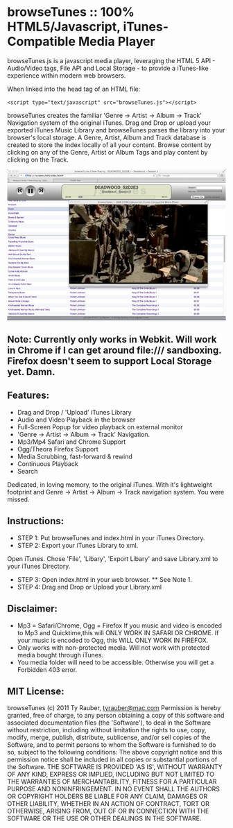 # browseTunes :: 100% HTML5/Javascript, iTunes-Compatible Media Player

browseTunes.js is a javascript media player, leveraging the HTML 5 API - Audio/Video tags, File API and Local Storage - to provide a iTunes-like experience within modern web browsers.

When linked into the head tag of an HTML file:

    <script type="text/javascript" src="browseTunes.js"></script>

browseTunes creates the familiar 'Genre -> Artist -> Album -> Track' Navigation system of the original iTunes. Drag and Drop or upload your exported iTunes Music Library and browseTunes parses the library into your browser's local storage. A Genre, Artist, Album and Track database is created to store the index locally of all your content.  Browse content by clicking on any of the Genre, Artist or Album Tags and play content by clicking on the Track.

![browseTunes plays audio and video](browseTunes.jpg "browseTunes")

## Note: Currently only works in Webkit. Will work in Chrome if I can get around file:/// sandboxing. Firefox doesn't seem to support Local Storage yet. Damn.

## Features:

 * Drag and Drop / 'Upload' iTunes Library
 * Audio and Video Playback in the browser
 * Full-Screen Popup for video playback on external monitor
 * 'Genre -> Artist -> Album -> Track' Navigation.
 * Mp3/Mp4 Safari and Chrome Support
 * Ogg/Theora Firefox Support
 * Media Scrubbing, fast-forward & rewind
 * Continuous Playback
 * Search

Dedicated, in loving memory, to the original iTunes. With it's lightweight footprint and Genre -> Artist -> Album -> Track navigation system.
You were missed.

## Instructions:

 * STEP 1: Put browseTunes and index.html in your iTunes Directory.
 * STEP 2: Export your iTunes Library to xml.

Open iTunes. Chose 'File', 'Libary', 'Export Libary' and save Library.xml to your iTunes Directory.

* STEP 3: Open index.html in your web browser. ** See Note 1.
* STEP 4: Drag and Drop or Upload your Library.xml

## Disclaimer:

 * Mp3 = Safari/Chrome, Ogg = Firefox
If you music and video is encoded to Mp3 and Quicktime,this will ONLY WORK IN SAFARI OR CHROME. If your music is encoded to Ogg, this WILL ONLY WORK IN FIREFOX.
 * Only works with non-protected media.
Will not work with protected media bought through iTunes.
 * You media folder will need to be accessible.
Otherwise you will get a Forbidden 403 error.

## MIT License:
browseTunes (c) 2011 Ty Rauber, tyrauber@mac.com
Permission is hereby granted, free of charge, to any person obtaining a copy of this software and associated documentation files (the 'Software'), to deal in the Software without restriction, including without limitation the rights to use, copy, modify, merge, publish, distribute, sublicense, and/or sell copies of the Software, and to permit persons to whom the Software is furnished to do so, subject to the following conditions:
The above copyright notice and this permission notice shall be included in all copies or substantial portions of the Software.
THE SOFTWARE IS PROVIDED 'AS IS', WITHOUT WARRANTY OF ANY KIND, EXPRESS OR IMPLIED, INCLUDING BUT NOT LIMITED TO THE WARRANTIES OF MERCHANTABILITY, FITNESS FOR A PARTICULAR PURPOSE AND NONINFRINGEMENT. IN NO EVENT SHALL THE AUTHORS OR COPYRIGHT HOLDERS BE LIABLE FOR ANY CLAIM, DAMAGES OR OTHER LIABILITY, WHETHER IN AN ACTION OF CONTRACT, TORT OR OTHERWISE, ARISING FROM, OUT OF OR IN CONNECTION WITH THE SOFTWARE OR THE USE OR OTHER DEALINGS IN THE SOFTWARE.